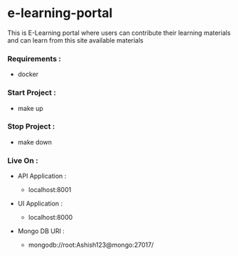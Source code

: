 # e-learning-portal
This is E-Learning portal where users can contribute their learning materials and can learn from this site available materials

### Requirements : 
- docker

### Start Project : 
- make up

### Stop Project : 
- make down



### Live On :
- API Application : 
    - localhost:8001

- UI Application : 
    - localhost:8000

- Mongo DB URI : 
    - mongodb://root:Ashish123@mongo:27017/